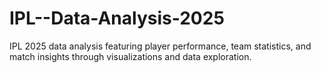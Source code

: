 # IPL--Data-Analysis-2025
IPL 2025 data analysis featuring player performance, team statistics, and match insights through visualizations and data exploration.
